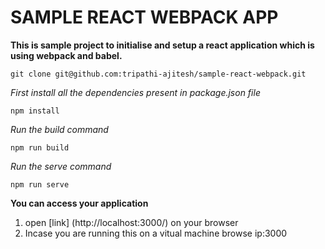 # SAMPLE REACT WEBPACK APP 
**This is sample project to initialise and setup a react application which is using webpack and babel.**

```git clone git@github.com:tripathi-ajitesh/sample-react-webpack.git ```

*First install all the dependencies present in package.json file*

```npm install```

*Run the build command*

```npm run build```

*Run the serve command*

```npm run serve```

**You can access your application**
1. open [link] (http://localhost:3000/) on your browser
2. Incase you are running this on a vitual machine browse ip:3000

